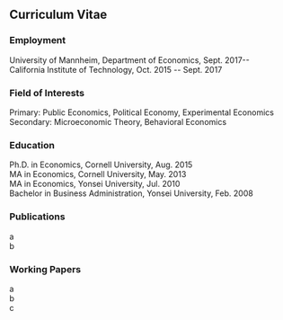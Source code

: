 ## Curriculum Vitae

### Employment
University of Mannheim, Department of Economics, Sept. 2017--  
California Institute of Technology, Oct. 2015 -- Sept. 2017


### Field of Interests
Primary: Public Economics, Political Economy, Experimental Economics  
Secondary: Microeconomic Theory, Behavioral Economics


### Education
Ph.D. in Economics, Cornell University, Aug. 2015  
MA in Economics, Cornell University, May. 2013  
MA in Economics, Yonsei University, Jul. 2010  
Bachelor in Business Administration, Yonsei University, Feb. 2008


### Publications
a   
b


### Working Papers
a  
b  
c

